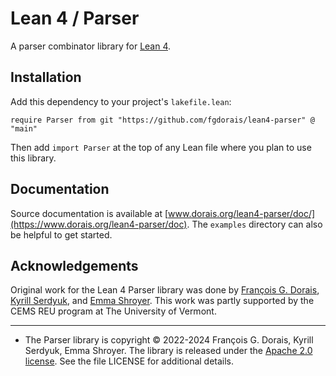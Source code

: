 # Lean 4 / Parser

A parser combinator library for [Lean 4](https://leanprover.github.io/).

## Installation

Add this dependency to your project's `lakefile.lean`:

```lean
require Parser from git "https://github.com/fgdorais/lean4-parser" @ "main"
```
Then add `import Parser` at the top of any Lean file where you plan to use this library.

## Documentation

Source documentation is available at [www.dorais.org/lean4-parser/doc/](https://www.dorais.org/lean4-parser/doc). The `examples` directory can also be helpful to get started.

## Acknowledgements

Original work for the Lean 4 Parser library was done by [François G. Dorais](https://github.com/fgdorais), [Kyrill Serdyuk](https://github.com/kyserd), and [Emma Shroyer](https://github.com/emma-shroyer).
This work was partly supported by the CEMS REU program at The University of Vermont.

-----

* The Parser library is copyright © 2022-2024 François G. Dorais, Kyrill Serdyuk, Emma Shroyer. The library is released under the [Apache 2.0 license](http://www.apache.org/licenses/LICENSE-2.0). See the file LICENSE for additional details.

